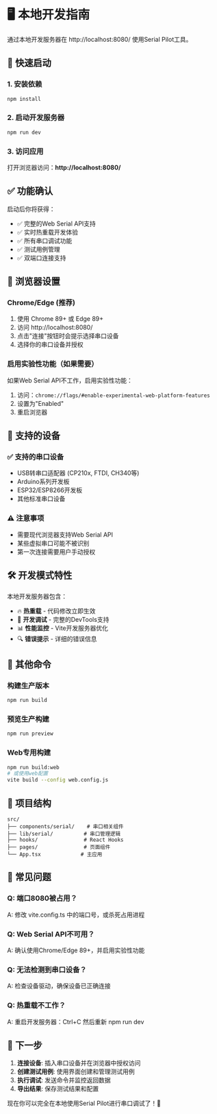 # 🖥️ 本地开发指南

通过本地开发服务器在 http://localhost:8080/ 使用Serial Pilot工具。

## 🚀 快速启动

### 1. 安装依赖
```bash
npm install
```

### 2. 启动开发服务器
```bash
npm run dev
```

### 3. 访问应用
打开浏览器访问：**http://localhost:8080/**

## ✅ 功能确认

启动后你将获得：
- ✅ 完整的Web Serial API支持
- ✅ 实时热重载开发体验  
- ✅ 所有串口调试功能
- ✅ 测试用例管理
- ✅ 双端口连接支持

## 🔧 浏览器设置

### Chrome/Edge (推荐)
1. 使用 Chrome 89+ 或 Edge 89+
2. 访问 http://localhost:8080/
3. 点击"连接"按钮时会提示选择串口设备
4. 选择你的串口设备并授权

### 启用实验性功能（如果需要）
如果Web Serial API不工作，启用实验性功能：
1. 访问：`chrome://flags/#enable-experimental-web-platform-features`
2. 设置为"Enabled"
3. 重启浏览器

## 📱 支持的设备

### ✅ 支持的串口设备
- USB转串口适配器 (CP210x, FTDI, CH340等)
- Arduino系列开发板
- ESP32/ESP8266开发板  
- 其他标准串口设备

### ⚠️ 注意事项
- 需要现代浏览器支持Web Serial API
- 某些虚拟串口可能不被识别
- 第一次连接需要用户手动授权

## 🛠️ 开发模式特性

本地开发服务器包含：
- 🔥 **热重载** - 代码修改立即生效
- 🐛 **开发调试** - 完整的DevTools支持
- 📊 **性能监控** - Vite开发服务器优化
- 🔍 **错误提示** - 详细的错误信息

## 🔄 其他命令

### 构建生产版本
```bash
npm run build
```

### 预览生产构建
```bash
npm run preview
```

### Web专用构建
```bash
npm run build:web
# 或使用web配置
vite build --config web.config.js
```

## 📂 项目结构

```
src/
├── components/serial/    # 串口相关组件
├── lib/serial/          # 串口管理逻辑
├── hooks/               # React Hooks
├── pages/               # 页面组件
└── App.tsx             # 主应用
```

## 🐛 常见问题

### Q: 端口8080被占用？
A: 修改 vite.config.ts 中的端口号，或杀死占用进程

### Q: Web Serial API不可用？
A: 确认使用Chrome/Edge 89+，并启用实验性功能

### Q: 无法检测到串口设备？
A: 检查设备驱动，确保设备已正确连接

### Q: 热重载不工作？
A: 重启开发服务器：Ctrl+C 然后重新 npm run dev

## 🎯 下一步

1. **连接设备**: 插入串口设备并在浏览器中授权访问
2. **创建测试用例**: 使用界面创建和管理测试用例  
3. **执行调试**: 发送命令并监控返回数据
4. **导出结果**: 保存测试结果和配置

现在你可以完全在本地使用Serial Pilot进行串口调试了！🎉